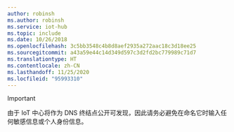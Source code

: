 ```yaml
---
author: robinsh
ms.author: robinsh
ms.service: iot-hub
ms.topic: include
ms.date: 10/26/2018
ms.openlocfilehash: 3c5bb3548c4b8d8aef2935a272aac18c3d18ee25
ms.sourcegitcommit: a43a59e44c14d349d597c3d2fd2bc779989c71d7
ms.translationtype: HT
ms.contentlocale: zh-CN
ms.lasthandoff: 11/25/2020
ms.locfileid: "95993310"
---
```

> [!IMPORTANT]
> 由于 IoT 中心将作为 DNS 终结点公开可发现，因此请务必避免在命名它时输入任何敏感信息或个人身份信息。
>
